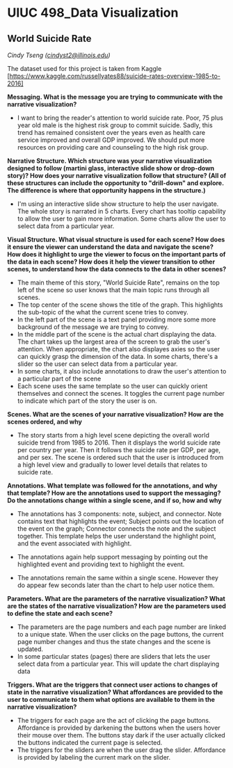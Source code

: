 # UIUC 498_Data Visualization #
## World Suicide Rate ##

*Cindy Tseng (cindyst2@illinois.edu)*

The dataset used for this project is taken from Kaggle [https://www.kaggle.com/russellyates88/suicide-rates-overview-1985-to-2016]

**Messaging. What is the message you are trying to communicate with the narrative visualization?**

  * I want to bring the reader's attention to world suicide rate. Poor, 75 plus year old male is the highest risk group to commit suicide. Sadly, this trend has remained consistent over the years even as health care service improved and overall GDP improved. We should put more resources on providing care and counseling to the high risk group. 

**Narrative Structure. Which structure was your narrative visualization designed to follow (martini glass, interactive slide show or drop-down story)? How does your narrative visualization follow that structure? (All of these structures can include the opportunity to "drill-down" and explore. The difference is where that opportunity happens in the structure.)**

  * I'm using an interactive slide show structure to help the user navigate. The whole story is narrated in 5 charts. Every chart has tooltip capability to allow the user to gain more information. Some charts allow the user to select data from a particular year.

**Visual Structure. What visual structure is used for each scene? How does it ensure the viewer can understand the data and navigate the scene? How does it highlight to urge the viewer to focus on the important parts of the data in each scene? How does it help the viewer transition to other scenes, to understand how the data connects to the data in other scenes?**

   * The main theme of this story, "World Suicide Rate", remains on the top left of the scene so user knows that the main topic runs through all scenes. 
   * The top center of the scene shows the title of the graph. This highlights the sub-topic of the what the current scene tries to convey. 
   * In the left part of the scene is a text panel providing more some more background of the message we are trying to convey.  
   * In the middle part of the scene is the actual chart displaying the data. The chart takes up the largest area of the screen to grab the user's attention. When appropriate, the chart also displayes axies so the user can quickly grasp the dimension of the data. In some charts, there's a slider so the user can select data from a particular year.
   * In some charts, it also include annotations to draw the user's attention to a particular part of the scene
   * Each scene uses the same template so the user can quickly orient themselves and connect the scenes. It toggles the current page number to indicate which part of the story the user is on. 


**Scenes. What are the scenes of your narrative visualization? How are the scenes ordered, and why**

   * The story starts from a high level scene depicting the overall world suicide trend from 1985 to 2016. Then it displays the world suicide rate per country per year. Then it follows the suicide rate per GDP, per age, and per sex. The scene is ordered such that the user is introduced from a high level view and gradually to lower level details that relates to suicide rate. 


**Annotations. What template was followed for the annotations, and why that template? How are the annotations used to support the messaging? Do the annotations change within a single scene, and if so, how and why**

   * The annotations has 3 components: note, subject, and connector. Note contains text that highlights the event; Subject points out the location of the event on the graph; Connector connects the note and the subject together. This template helps the user understand the highlight point, and the event associated with highlight. 

   * The annotations again help support messaging by pointing out the highlighted event and providing text to highlight the event. 

   * The annotations remain the same within a single scene. However they do appear few seconds later than the chart to help user notice them.


**Parameters. What are the parameters of the narrative visualization? What are the states of the narrative visualization? How are the parameters used to define the state and each scene?**

   * The parameters are the page numbers and each page number are linked to a unique state. When the user clicks on the page buttons, the current page number changes and thus the state changes and the scene is updated. 
   * In some particular states (pages) there are sliders that lets the user select data from a particular year. This will update the chart displaying data


**Triggers. What are the triggers that connect user actions to changes of state in the narrative visualization? What affordances are provided to the user to communicate to them what options are available to them in the narrative visualization?**

   * The triggers for each page are the act of clicking the page buttons. Affordance is provided by darkening the buttons when the users hover their mouse over them. The buttons stay dark if the user actually clicked the buttons indicated the current page is selected. 
   * The triggers for the sliders are when the user drag the slider. Affordance is provided by labeling the current mark on the slider.

